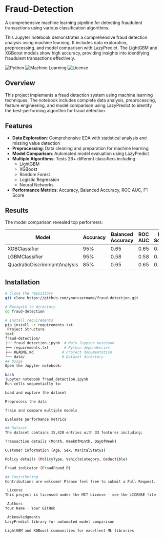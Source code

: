 # Fraud-Detection
A comprehensive machine learning pipeline for detecting fraudulent transactions using various classification algorithms.

This Jupyter notebook demonstrates a comprehensive fraud detection analysis using machine learning. It includes data exploration, preprocessing, and model comparison with LazyPredict. The LightGBM and XGBoost models show high accuracy, providing insights into identifying fraudulent transactions effectively.

![Python](https://img.shields.io/badge/Python-3.7%2B-blue)
![Machine Learning](https://img.shields.io/badge/Machine-Learning-orange)
![License](https://img.shields.io/badge/License-MIT-green)

##  Overview

This project implements a fraud detection system using machine learning techniques. The notebook includes complete data analysis, preprocessing, feature engineering, and model comparison using LazyPredict to identify the best-performing algorithm for fraud detection.

##  Features

- **Data Exploration**: Comprehensive EDA with statistical analysis and missing value detection
- **Preprocessing**: Data cleaning and preparation for machine learning
- **Model Comparison**: Automated model evaluation using LazyPredict
- **Multiple Algorithms**: Tests 26+ different classifiers including:
  - LightGBM
  - XGBoost
  - Random Forest
  - Logistic Regression
  - Neural Networks
- **Performance Metrics**: Accuracy, Balanced Accuracy, ROC AUC, F1 Score

##  Results

The model comparison revealed top performers:

| Model | Accuracy | Balanced Accuracy | ROC AUC | F1 Score |
|-------|----------|------------------|---------|----------|
| XGBClassifier | 95% | 0.65 | 0.65 | 0.94 |
| LGBMClassifier | 95% | 0.58 | 0.58 | 0.93 |
| QuadraticDiscriminantAnalysis | 85% | 0.65 | 0.65 | 0.87 |

##  Installation

```bash
# Clone the repository
git clone https://github.com/yourusername/fraud-detection.git

# Navigate to directory
cd fraud-detection

# Install requirements
pip install -r requirements.txt
 Project Structure
text
fraud-detection/
├── fraud_detection.ipynb  # Main Jupyter notebook
├── requirements.txt       # Python dependencies
├── README.md             # Project documentation
└── data/                 # Dataset directory
## Usage
Open the Jupyter notebook:

bash
jupyter notebook fraud_detection.ipynb
Run cells sequentially to:

Load and explore the dataset

Preprocess the data

Train and compare multiple models

Evaluate performance metrics

## Dataset
The dataset contains 15,420 entries with 33 features including:

Transaction details (Month, WeekOfMonth, DayOfWeek)

Customer information (Age, Sex, MaritalStatus)

Policy details (PolicyType, VehicleCategory, Deductible)

Fraud indicator (FraudFound_P)

## Contributing
Contributions are welcome! Please feel free to submit a Pull Request.

 License
This project is licensed under the MIT License - see the LICENSE file for details.

 Authors
Your Name - Your GitHub

 Acknowledgments
LazyPredict library for automated model comparison

LightGBM and XGBoost communities for excellent ML libraries
